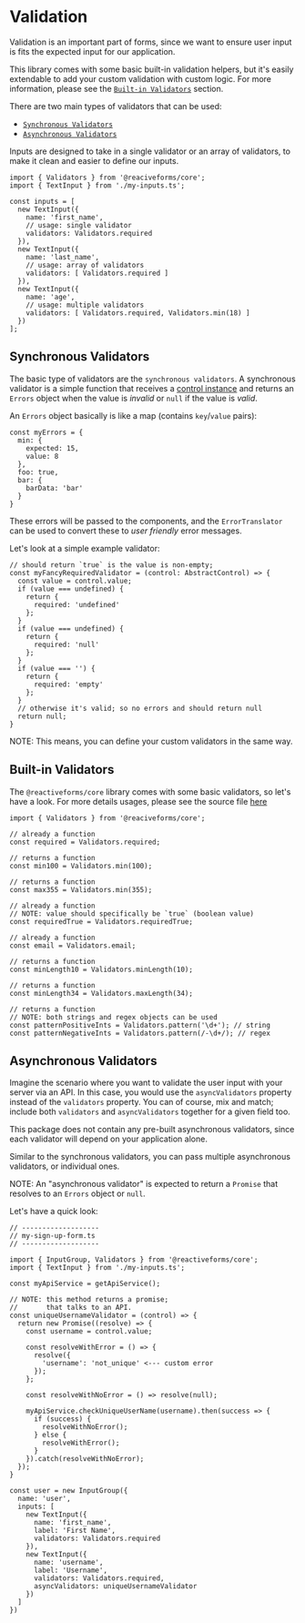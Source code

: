 # Validation

Validation is an important part of forms, since we want to ensure user input is fits the expected input for our application.

This library comes with some basic built-in validation helpers, but it's easily extendable to add your custom validation with custom logic. For more information, please see the [`Built-in Validators`](#builtin-validators) section.

There are two main types of validators that can be used:
* [`Synchronous Validators`](#synchronous-validators)
* [`Asynchronous Validators`](#asynchronous-validators)

Inputs are designed to take in a single validator or an array of validators, to make it clean and easier to define our inputs.

```tsx
import { Validators } from '@reaciveforms/core';
import { TextInput } from './my-inputs.ts';

const inputs = [
  new TextInput({
    name: 'first_name',
    // usage: single validator
    validators: Validators.required
  }),
  new TextInput({
    name: 'last_name',
    // usage: array of validators
    validators: [ Validators.required ]
  }),
  new TextInput({
    name: 'age',
    // usage: multiple validators
    validators: [ Validators.required, Validators.min(18) ]
  })
];

```

## <a name="synchronous-validators"></a>Synchronous Validators

The basic type of validators are the `synchronous validators`. A synchronous validator is a simple function that receives a [control instance](https://github.com/pureartisan/reactive-forms/tree/master/packages/core/docs/form-controls.md) and returns an `Errors` object when the value is *invalid* or `null` if the value is *valid*.

An `Errors` object basically is like a map (contains `key`/`value` pairs):
```tsx
const myErrors = {
  min: {
    expected: 15,
    value: 8
  },
  foo: true,
  bar: {
    barData: 'bar'
  }
}
```

These errors will be passed to the components, and the `ErrorTranslator` can be used to convert these to *user friendly* error messages.

Let's look at a simple example validator:
```tsx
// should return `true` is the value is non-empty;
const myFancyRequiredValidator = (control: AbstractControl) => {
  const value = control.value;
  if (value === undefined) {
    return {
      required: 'undefined'
    };
  }
  if (value === undefined) {
    return {
      required: 'null'
    };
  }
  if (value === '') {
    return {
      required: 'empty'
    };
  }
  // otherwise it's valid; so no errors and should return null
  return null;
}
```

NOTE: This means, you can define your custom validators in the same way.

## <a name="builtin-validators"></a>Built-in Validators

The `@reactiveforms/core` library comes with some basic validators, so let's have a look. For more details usages, please see the source file [here](https://github.com/pureartisan/reactive-forms/tree/master/packages/core/src/validation/validators.ts)

```tsx
import { Validators } from '@reaciveforms/core';

// already a function
const required = Validators.required;

// returns a function
const min100 = Validators.min(100);

// returns a function
const max355 = Validators.min(355);

// already a function
// NOTE: value should specifically be `true` (boolean value)
const requiredTrue = Validators.requiredTrue;

// already a function
const email = Validators.email;

// returns a function
const minLength10 = Validators.minLength(10);

// returns a function
const minLength34 = Validators.maxLength(34);

// returns a function
// NOTE: both strings and regex objects can be used
const patternPositiveInts = Validators.pattern('\d+'); // string
const patternNegativeInts = Validators.pattern(/-\d+/); // regex
```

## <a name="asynchronous-validators"></a>Asynchronous Validators

Imagine the scenario where you want to validate the user input with your server via an API. In this case, you would use the `asyncValidators` property instead of the `validators` property. You can of course, mix and match; include both `validators` and `asyncValidators` together for a given field too.

This package does not contain any pre-built asynchronous validators, since each validator will depend on your application alone.

Similar to the synchronous validators, you can pass multiple asynchronous validators, or individual ones.

NOTE: An "asynchronous validator" is expected to return a `Promise` that resolves to an `Errors` object or `null`.

Let's have a quick look:

```tsx
// -------------------
// my-sign-up-form.ts
// -------------------

import { InputGroup, Validators } from '@reactiveforms/core';
import { TextInput } from './my-inputs.ts';

const myApiService = getApiService();

// NOTE: this method returns a promise;
//       that talks to an API.
const uniqueUsernameValidator = (control) => {
  return new Promise((resolve) => {
    const username = control.value;

    const resolveWithError = () => {
      resolve({
        'username': 'not_unique' <--- custom error
      });
    };

    const resolveWithNoError = () => resolve(null);

    myApiService.checkUniqueUserName(username).then(success => {
      if (success) {
        resolveWithNoError();
      } else {
        resolveWithError();
      }
    }).catch(resolveWithNoError);
  });
}

const user = new InputGroup({
  name: 'user',
  inputs: [
    new TextInput({
      name: 'first_name',
      label: 'First Name',
      validators: Validators.required
    }),
    new TextInput({
      name: 'username',
      label: 'Username',
      validators: Validators.required,
      asyncValidators: uniqueUsernameValidator
    })
  ]
})

```